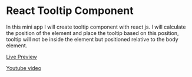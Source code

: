 # React Tooltip Component

In this mini app I will create tooltip component with react js. I will calculate the position of the element and place the tooltip based on this position, tooltip will not be inside the element but positioned relative to the body element.

[Live Preview](https://apps.damirpristav.com/react-tooltip-component/)

[Youtube video](https://youtu.be/u7hVM73Qe4c)